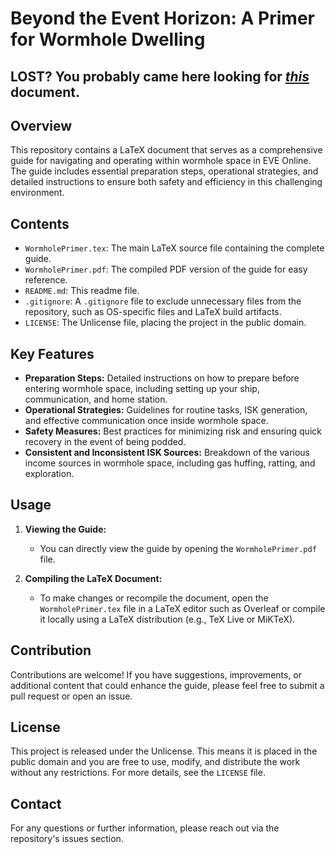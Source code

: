 # Beyond the Event Horizon: A Primer for Wormhole Dwelling

## LOST? You probably came here looking for [*this*](https://github.com/temetvince/eve-wormhole-primer/blob/main/WormholePrimer.pdf) document.

## Overview

This repository contains a LaTeX document that serves as a comprehensive guide for navigating and operating within wormhole space in EVE Online. The guide includes essential preparation steps, operational strategies, and detailed instructions to ensure both safety and efficiency in this challenging environment.

## Contents

- `WormholePrimer.tex`: The main LaTeX source file containing the complete guide.
- `WormholePrimer.pdf`: The compiled PDF version of the guide for easy reference.
- `README.md`: This readme file.
- `.gitignore`: A `.gitignore` file to exclude unnecessary files from the repository, such as OS-specific files and LaTeX build artifacts.
- `LICENSE`: The Unlicense file, placing the project in the public domain.

## Key Features

- **Preparation Steps:** Detailed instructions on how to prepare before entering wormhole space, including setting up your ship, communication, and home station.
- **Operational Strategies:** Guidelines for routine tasks, ISK generation, and effective communication once inside wormhole space.
- **Safety Measures:** Best practices for minimizing risk and ensuring quick recovery in the event of being podded.
- **Consistent and Inconsistent ISK Sources:** Breakdown of the various income sources in wormhole space, including gas huffing, ratting, and exploration.

## Usage

1. **Viewing the Guide:**
   - You can directly view the guide by opening the `WormholePrimer.pdf` file.

2. **Compiling the LaTeX Document:**
   - To make changes or recompile the document, open the `WormholePrimer.tex` file in a LaTeX editor such as Overleaf or compile it locally using a LaTeX distribution (e.g., TeX Live or MiKTeX).

## Contribution

Contributions are welcome! If you have suggestions, improvements, or additional content that could enhance the guide, please feel free to submit a pull request or open an issue.

## License

This project is released under the Unlicense. This means it is placed in the public domain and you are free to use, modify, and distribute the work without any restrictions. For more details, see the `LICENSE` file.

## Contact

For any questions or further information, please reach out via the repository's issues section.

